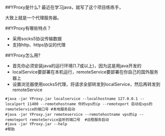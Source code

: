 
##YProxy是什么?
最近在学习java，就写了这个项目练练手，

大致上就是一个代理服务器。

##YProxy有哪些特点？

* 采用socks5协议传输数据
* 支持http、https协议的代理


##YProxy怎么用?

* 首先你必须安装java的运行环境(1.7或以上)，因为这是用java开发的
* localService要部署在本机运行，remoteService要部署在你自己的国外服务器上
* 设置浏览器使用socks5代理，将请求全部转发到localService，然后再转发到remoteService

```
#java -jar YProxy.jar localservice --localhostname 127.0.0.1 --localport 11400 --remotehostname 你的vps的ip --remoteport 启动在vps的remoteService的端口号 #本地服务启动
#java -jar YProxy.jar remoteservice --remotehostname vps的ip --remoteport remoteService监听的端口号  #远程服务启动
#java -jar YProxy.jar --help                                             												#帮助
```
